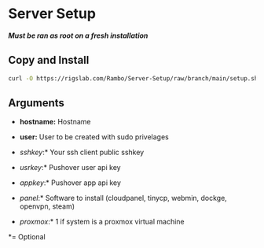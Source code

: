 # Server Setup

***Must be ran as root on a fresh installation***

## Copy and Install

```bash
curl -O https://rigslab.com/Rambo/Server-Setup/raw/branch/main/setup.sh && chmod +x setup.sh && ./setup.sh hostname=HOSTNAME user=USERNAME
```

## Arguments

- **hostname:** Hostname

- **user:** User to be created with sudo privelages

- *sshkey*:* Your ssh client public sshkey 

- *usrkey*:* Pushover user api key

- *appkey*:* Pushover app api key

- *panel*:* Software to install (cloudpanel, tinycp, webmin, dockge, openvpn, steam)

- *proxmox*:* 1 if system is a proxmox virtual machine

*= Optional